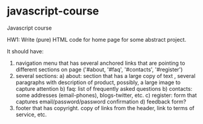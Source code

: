 javascript-course
=================

Javascript course

HW1:
Write (pure) HTML code for home page for some abstract project.
 
It should have:
  1.  navigation menu that has several anchored links that are pointing to different sections on page ('#about, '#faq', '#contacts', '#register')
  2.  several sections:
    a) about: section that has a large copy of text , several paragraphs with description of product, possibly, a large image to capture attention
    b) faq: list of frequently asked questions
    b) contacts: some addresses (email-phones), blogs-twitter, etc.
    c) register: form that captures email/password/password confirmation
    d) feedback form?
  3. footer that has copyright. copy of links from the header, link to terms of service, etc.
